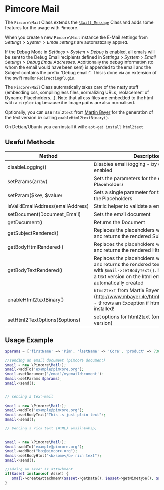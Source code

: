 # Pimcore Mail

The `Pimcore\Mail` Class extends the [`\Swift_Message`](http://swiftmailer.org/docs/introduction.html) 
Class and adds some features for the usage with Pimcore.

When you create a new `Pimcore\Mail` instance the E-Mail settings from *Settings* > *System* > *Email Settings*
are automatically applied.

If the Debug Mode in *Settings* > *System* > *Debug* is enabled, all emails will be sent to the 
Debug Email recipients defined in *Settings* > *System* > *Email Settings* > *Debug Email Addresses*. 
Additionally the debug information (to whom the email would have been sent) is appended to the email 
and the Subject contains the prefix "Debug email:".
This is done via an extension of the swift mailer `RedirectingPlugin`.   

The `Pimcore\Mail` Class automatically takes care of the nasty stuff (embedding css, compiling less 
files, normalizing URLs, replacement of Dynamic Placeholders...). Note that all css files are embedded 
to the html with a `<style>` tag because the image paths are also normalised.
 
Optionally, you can use `html2text` from [Martin Bayer](http://www.mbayer.de/html2text/index.shtml) 
for the generation of the text version by calling `enableHtml2textBinary()`.
 
On Debian/Ubuntu you can install it with: `apt-get install html2text`


## Useful Methods

| Method | Description |
| ------ | ----------- |
| disableLogging() | Disables email logging - by default it is enabled |
| setParams(array) | Sets the parameters for the email view and the Placeholders |
| setParam($key, $value) | Sets a single parameter for the email view and the Placeholders |
| isValidEmailAddress(emailAddress) | Static helper to validate a email address |
| setDocument(Document_Email) | Sets the email document |
| getDocument() | Returns the Document |
| getSubjectRendered() | Replaces the placeholders with the content and returns the rendered Subject |
| getBodyHtmlRendered() | Replaces the placeholders with the content and returns the rendered Html |
| getBodyTextRendered() | Replaces the placeholders with the content and returns the rendered text if a text was set with `$mail->setBodyText()`. If no text was set, a text version on the html email will be automatically created |
| enableHtml2textBinary() | `html2text` from Martin Bayer (http://www.mbayer.de/html2text/index.shtml) - throws an Exception if html2text is not installed! |
| setHtml2TextOptions($options) | set options for html2text (only for binary version) |


## Usage Example

```php 
$params = ['firstName' => 'Pim', 'lastName' => 'Core', 'product' => 73613];
 
//sending an email document (pimcore document)
$mail = new \Pimcore\Mail();
$mail->addTo('example@pimcore.org');
$mail->setDocument('/email/myemaildocument');
$mail->setParams($params);
$mail->send();
 
 
// sending a text-mail
 
$mail = new \Pimcore\Mail();
$mail->addTo('example@pimcore.org');
$mail->setBodyText("This is just plain text");
$mail->send();
 
// Sending a rich text (HTML) email:&nbsp;
 
 
$mail = new \Pimcore\Mail();
$mail->addTo('example@pimcore.org');
$mail->addBcc("bcc@pimcore.org");
$mail->setBodyHtml("<b>some</b> rich text");
$mail->send();
 
//adding an asset as attachment
if($asset instanceof Asset) {
   $mail->createAttachment($asset->getData(), $asset->getMimetype(), $asset->getFilename());
}
```
